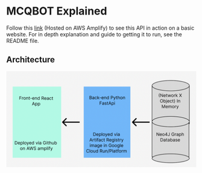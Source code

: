 # MCQBOT Explained

Follow this [link](https://main.d1vo05ddg5t68j.amplifyapp.com) (Hosted on AWS Amplify) to see this API in action on a basic website. For in depth explanation and guide to getting it to run, see the README file.

## Architecture

<img src="/solution.png" alt="solution diagram"/>